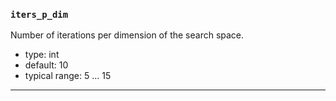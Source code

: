 ### `iters_p_dim`

Number of iterations per dimension of the search space.


  - type: int
  - default: 10
  - typical range: 5 ... 15

---